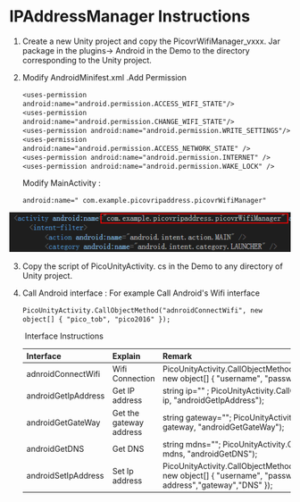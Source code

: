 # IPAddressManager Instructions

1. Create a new Unity project and copy the PicovrWifiManager_vxxx. Jar package in the plugins-> Android in the Demo to the directory corresponding to the Unity project.

2. Modify AndroidMinifest.xml .Add Permission

   ```
   <uses-permission android:name="android.permission.ACCESS_WIFI_STATE"/>
   <uses-permission android:name="android.permission.CHANGE_WIFI_STATE"/>
   <uses-permission android:name="android.permission.WRITE_SETTINGS"/>
   <uses-permission android:name="android.permission.ACCESS_NETWORK_STATE" />
   <uses-permission android:name="android.permission.INTERNET" />
   <uses-permission android:name="android.permission.WAKE_LOCK" />
   
   ```

   Modify MainActivity :

   ```
   android:name=" com.example.picovripaddress.picovrWifiManager"
   ```
![](https://github.com/PicoSupport/PicoIPAddress/blob/master/01.png)

3. Copy the script of PicoUnityActivity. cs in the Demo to any directory of Unity project.

4. Call Android interface : For example Call Android's Wifi interface

   ```
   PicoUnityActivity.CallObjectMethod("adnroidConnectWifi", new object[] { "pico_tob", "pico2016" });
   ```

   ​                                                                  Interface Instructions

   | Interface           | Explain                 | Remark                                                       |
   | ------------------- | ----------------------- | :----------------------------------------------------------- |
   | adnroidConnectWifi  | Wifi Connection         | PicoUnityActivity.CallObjectMethod("adnroidConnectWifi",<br/>new object[] { "username", "password" }); |
   | androidGetIpAddress | Get IP address          | string ip="" ;            PicoUnityActivity.CallObjectMethod<string>(ref<br/>ip, "androidGetIpAddress"); |
   | androidGetGateWay   | Get the gateway address | string gateway="";  PicoUnityActivity.CallObjectMethod<string>(ref<br/>gateway, "androidGetGateWay"); |
   | androidGetDNS       | Get DNS                 | string mdns="";        PicoUnityActivity.CallObjectMethod<string>(ref<br/>mdns, "androidGetDNS"); |
   | androidSetIpAddress | Set Ip address          | PicoUnityActivity.CallObjectMethod("androidSetIpAddress", new object[] { "username", "password","ip address","gateway","DNS" }); |

